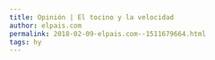 ```yaml
---
title: Opinión | El tocino y la velocidad
author: elpais.com
permalink: 2018-02-09-elpais.com--1511679664.html
tags: hy
---
```



